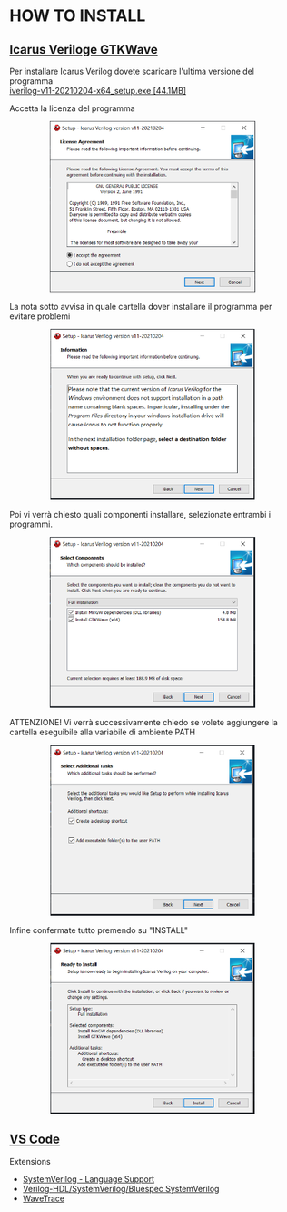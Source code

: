 # HOW TO INSTALL

## [Icarus Veriloge GTKWave](https://bleyer.org/icarus/) <br>

Per installare Icarus Verilog dovete scaricare l'ultima versione del programma <br>
[iverilog-v11-20210204-x64_setup.exe [44.1MB]](https://bleyer.org/icarus/iverilog-v11-20210204-x64_setup.exe)

Accetta la licenza del programma
<p align="center">
<img height="300" weight="400" style="align:center" src="https://github.com/fralabi/images/blob/main/COMPUTER_ENGINEERING/Capture.PNG">
</p>

La nota sotto avvisa in quale cartella dover installare il programma per evitare problemi
<p align="center">
<img height="300" weight="400" style="align:center" src="https://github.com/fralabi/images/blob/main/COMPUTER_ENGINEERING/Capture1.PNG">
</p>

Poi vi verrà chiesto quali componenti installare, selezionate entrambi i programmi.
<p align="center">
<img height="300" weight="400" style="align:center" src="https://github.com/fralabi/images/blob/main/COMPUTER_ENGINEERING/Capture2.PNG">
</p>

ATTENZIONE! Vi verrà successivamente chiedo se volete aggiungere la cartella eseguibile alla variabile di ambiente PATH
<p align="center">
<img height="300" weight="400" style="align:center" src="https://github.com/fralabi/images/blob/main/COMPUTER_ENGINEERING/Capture3.PNG">
</p>

Infine confermate tutto premendo su "INSTALL"
<p align="center">
<img height="300" weight="400" style="align:center" src="https://github.com/fralabi/images/blob/main/COMPUTER_ENGINEERING/Capture4.PNG">
</p>

## [VS Code](https://code.visualstudio.com/download) <br>
Extensions
- [SystemVerilog - Language Support](https://marketplace.visualstudio.com/items?itemName=eirikpre.systemverilog)
- [Verilog-HDL/SystemVerilog/Bluespec SystemVerilog](https://marketplace.visualstudio.com/items?itemName=mshr-h.VerilogHDL)
- [WaveTrace](https://marketplace.visualstudio.com/items?itemName=wavetrace.wavetrace)


